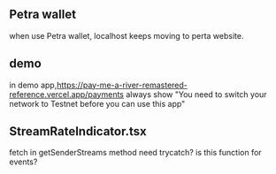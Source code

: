 ## Petra wallet
when use Petra wallet, localhost keeps moving to perta website.

## demo
in demo app,https://pay-me-a-river-remastered-reference.vercel.app/payments always show "You need to switch your network to Testnet before you can use this app"

## StreamRateIndicator.tsx
fetch in getSenderStreams method need trycatch?
is this function for events?